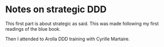 # Notes on strategic DDD 

This first part is about strategic as said. This was made following my first readings of the blue book.

Then I attended to Arolla DDD training with Cyrille Martaire.